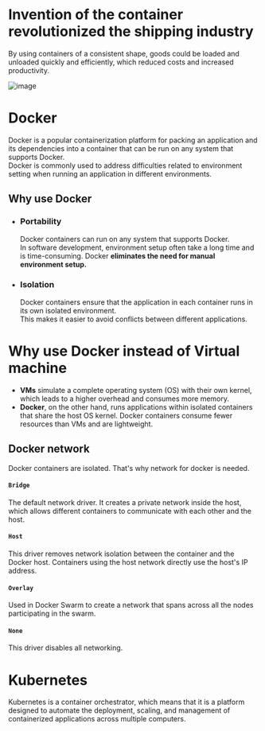 # Invention of the container revolutionized the shipping industry
By using containers of a consistent shape, goods could be loaded and unloaded quickly and efficiently, which reduced costs and increased productivity.<br>

![image](https://github.com/vacu9708/Study-records/assets/67142421/cdc4ab70-ec13-42f8-b1a1-6541f1a39afe)

# Docker
Docker is a popular containerization platform for packing an application and its dependencies into a container that can be run on any system that supports Docker.<br>
Docker is commonly used to address difficulties related to environment setting when running an application in different environments.<br>
## Why use Docker
- ### Portability
  Docker containers can run on any system that supports Docker.<br>
  In software development, environment setup often take a long time and is time-consuming. Docker **eliminates the need for manual environment setup.**<br>
- ### Isolation
  Docker containers ensure that the application in each container runs in its own isolated environment.<br>
  This makes it easier to avoid conflicts between different applications.
   
# Why use Docker instead of Virtual machine
- **VMs** simulate a complete operating system (OS) with their own kernel, which leads to a higher overhead and consumes more memory.
- **Docker**, on the other hand, runs applications within isolated containers that share the host OS kernel. Docker containers consume fewer resources than VMs and are lightweight.

## Docker network
Docker containers are isolated. That's why network for docker is needed.
#### `Bridge`
The default network driver. It creates a private network inside the host, which allows different containers to communicate with each other and the host.
#### `Host`
This driver removes network isolation between the container and the Docker host. Containers using the host network directly use the host's IP address.
#### `Overlay`
Used in Docker Swarm to create a network that spans across all the nodes participating in the swarm.
#### `None`
This driver disables all networking.


# Kubernetes
Kubernetes is a container orchestrator, which means that it is a platform designed to automate the deployment, scaling, and management of containerized applications across multiple computers.
  
